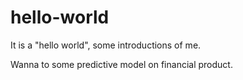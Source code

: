 # hello-world
It is a "hello world", some introductions of me.

Wanna to some predictive model on financial product. 
